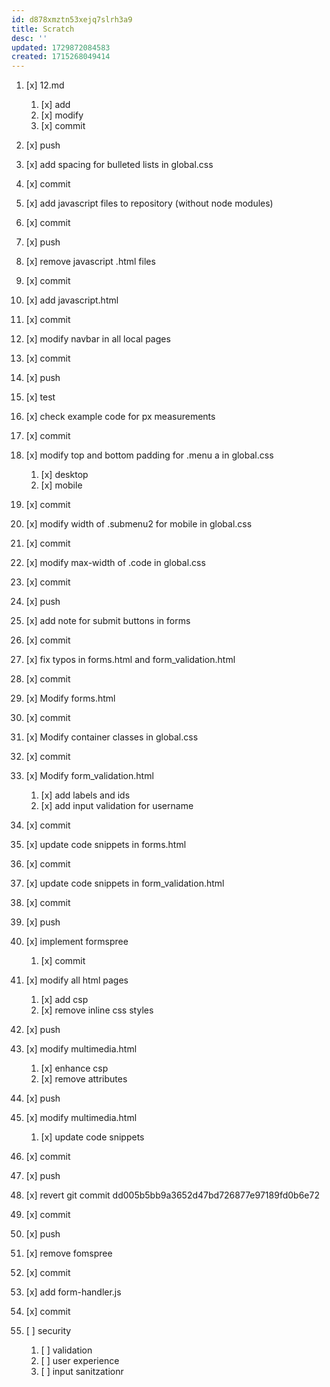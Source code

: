 ```yaml
---
id: d878xmztn53xejq7slrh3a9
title: Scratch
desc: ''
updated: 1729872084583
created: 1715268049414
---
```


1. [x] 12.md
    1. [x] add
    1. [x] modify
    1. [x] commit
1. [x] push
1. [x] add spacing for bulleted lists in global.css
1. [x] commit
1. [x] add javascript files to repository (without node modules)
1. [x] commit
1. [x] push
1. [x] remove javascript .html files
1. [x] commit
1. [x] add javascript.html
1. [x] commit
1. [x] modify navbar in all local pages
1. [x] commit
1. [x] push
1. [x] test
1. [x] check example code for px measurements
1. [x] commit
1. [x] modify top and bottom padding for .menu a in global.css
    1. [x] desktop
    1. [x] mobile
1. [x] commit
1. [x] modify width of .submenu2 for mobile in global.css
1. [x] commit
1. [x] modify max-width of .code in global.css
1. [x] commit
1. [x] push
1. [x] add note for submit buttons in forms
1. [x] commit
1. [x] fix typos in forms.html and form_validation.html
1. [x] commit
1. [x] Modify forms.html
1. [x] commit
1. [x] Modify container classes in global.css
1. [x] commit
1. [x] Modify form_validation.html
    1. [x] add labels and ids
    1. [x] add input validation for username
1. [x] commit
1. [x] update code snippets in forms.html
1. [x] commit
1. [x] update code snippets in form_validation.html
1. [x] commit
1. [x] push
1. [x] implement formspree
    1. [x] commit
1. [x] modify all html pages
    1. [x] add csp
    1. [x] remove inline css styles
1. [x] push
1. [x] modify multimedia.html
    1. [x] enhance csp
    1. [x] remove attributes
1. [x] push
1. [x] modify multimedia.html
    1. [x] update code snippets
1. [x] commit
1. [x] push
1. [x] revert git commit dd005b5bb9a3652d47bd726877e97189fd0b6e72
1. [x] commit
1. [x] push
1. [x] remove fomspree
1. [x] commit
1. [x] add form-handler.js
1. [x] commit

1. [ ] security
    1. [ ] validation
    1. [ ] user experience
    1. [ ] input sanitzationr